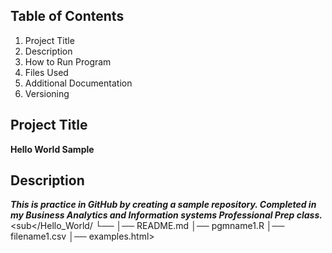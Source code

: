 ## Table of Contents 
1. Project Title 
2. Description
3. How to Run Program
4. Files Used
5. Additional Documentation
6. Versioning
## Project Title
**Hello World Sample**
## Description
***This is practice in GitHub by creating a sample repository. Completed in my Business Analytics and Information systems Professional Prep class.***
<sub</Hello_World/
└── 
    │── README.md
    │── pgmname1.R
    │── filename1.csv
    │── examples.html>
   

